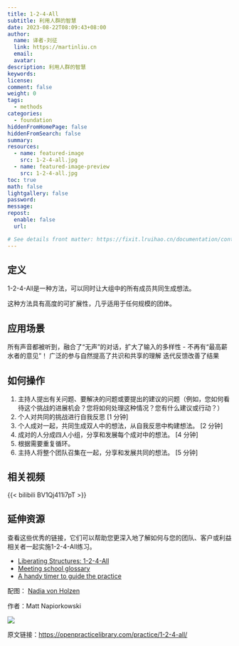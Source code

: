 ```yaml
---
title: 1-2-4-All
subtitle: 利用人群的智慧
date: 2023-08-22T08:09:43+08:00
author:
  name: 译者-刘征
  link: https://martinliu.cn
  email:
  avatar:
description: 利用人群的智慧
keywords:
license:
comment: false
weight: 0
tags:
  - methods
categories:
  - foundation
hiddenFromHomePage: false
hiddenFromSearch: false
summary:
resources:
  - name: featured-image
    src: 1-2-4-all.jpg
  - name: featured-image-preview
    src: 1-2-4-all.jpg
toc: true
math: false
lightgallery: false
password:
message:
repost:
  enable: false
  url:

# See details front matter: https://fixit.lruihao.cn/documentation/content-management/introduction/#front-matter
---
```


<!--more-->

## 定义

1-2-4-All是一种方法，可以同时让大组中的所有成员共同生成想法。

这种方法具有高度的可扩展性，几乎适用于任何规模的团体。

## 应用场景

所有声音都被听到，融合了“无声”的对话，扩大了输入的多样性 - 不再有“最高薪水者的意见”！
广泛的参与自然提高了共识和共享的理解
迭代反馈改善了结果

## 如何操作

1. 主持人提出有关问题、要解决的问题或要提出的建议的问题（例如，您如何看待这个挑战的进展机会？您将如何处理这种情况？您有什么建议或行动？）
2. 个人对共同的挑战进行自我反思 [1 分钟]
3. 个人成对一起，共同生成双人中的想法，从自我反思中构建想法。 [2 分钟]
4. 成对的人分成四人小组，分享和发展每个成对中的想法。 [4 分钟]
5. 根据需要重复循环。
6. 主持人将整个团队召集在一起，分享和发展共同的想法。 [5 分钟]

## 相关视频

{{< bilibili BV1Qj411i7pT >}}
## 延伸资源


查看这些优秀的链接，它们可以帮助您更深入地了解如何与您的团队、客户或利益相关者一起实施1-2-4-All练习。

* [Liberating Structures: 1-2-4-All](https://www.liberatingstructures.com/1-1-2-4-all/)
* [Meeting school glossary](https://www.lucidmeetings.com/glossary/1-2-all)
* [A handy timer to guide the practice](https://delivervalue.uk/timer/)


配图： [Nadia von Holzen](https://learning-moments.net/2018/10/08/the-power-of-the-little-liberating-structure-1-2-4-all/)

作者：Matt Napiorkowski

![](https://github.com/mattnapro.png)

原文链接：<https://openpracticelibrary.com/practice/1-2-4-all/>
